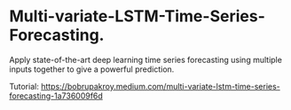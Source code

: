 # Multi-variate-LSTM-Time-Series-Forecasting.
Apply state-of-the-art deep learning time series forecasting using multiple inputs together to give a powerful prediction.

Tutorial: https://bobrupakroy.medium.com/multi-variate-lstm-time-series-forecasting-1a736009f6d
